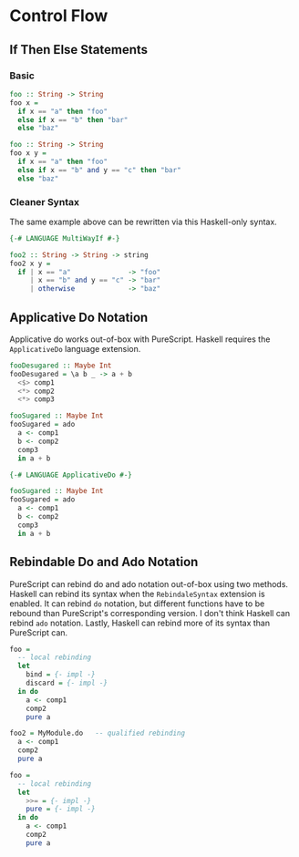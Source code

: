 # Control Flow

## If Then Else Statements

### Basic

```purescript
foo :: String -> String
foo x =
  if x == "a" then "foo"
  else if x == "b" then "bar"
  else "baz"
```

```haskell
foo :: String -> String
foo x y =
  if x == "a" then "foo"
  else if x == "b" and y == "c" then "bar"
  else "baz"
```

### Cleaner Syntax

The same example above can be rewritten via this Haskell-only syntax.

```haskell
{-# LANGUAGE MultiWayIf #-}

foo2 :: String -> String -> string
foo2 x y =
  if | x == "a"              -> "foo"
     | x == "b" and y == "c" -> "bar"
     | otherwise             -> "baz"
```

## Applicative Do Notation

Applicative do works out-of-box with PureScript. Haskell requires the `ApplicativeDo` language extension.

```purescript
fooDesugared :: Maybe Int
fooDesugared = \a b _ -> a + b
  <$> comp1
  <*> comp2
  <*> comp3

fooSugared :: Maybe Int
fooSugared = ado
  a <- comp1
  b <- comp2
  comp3
  in a + b
```

```purescript
{-# LANGUAGE ApplicativeDo #-}

fooSugared :: Maybe Int
fooSugared = ado
  a <- comp1
  b <- comp2
  comp3
  in a + b
```

## Rebindable Do and Ado Notation

PureScript can rebind do and ado notation out-of-box using two methods. Haskell can rebind its syntax when the `RebindaleSyntax` extension is enabled. It can rebind `do` notation, but different functions have to be rebound than PureScript's corresponding version. I don't think Haskell can rebind `ado` notation. Lastly, Haskell can rebind more of its syntax than PureScript can.

```purescript
foo =
  -- local rebinding
  let
    bind = {- impl -}
    discard = {- impl -}
  in do
    a <- comp1
    comp2
    pure a

foo2 = MyModule.do   -- qualified rebinding
  a <- comp1
  comp2
  pure a
```

```haskell
foo =
  -- local rebinding
  let
    >>= = {- impl -}
    pure = {- impl -}
  in do
    a <- comp1
    comp2
    pure a
```
